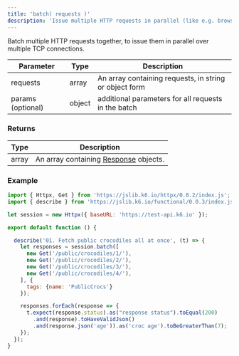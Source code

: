 ```yaml
---
title: 'batch( requests )'
description: 'Issue multiple HTTP requests in parallel (like e.g. browsers tend to do).'
---
```


Batch multiple HTTP requests together, to issue them in parallel over multiple TCP connections.

| Parameter | Type            | Description                                                      |
| --------- | --------------- | ---------------------------------------------------------------- |
| requests  | array  | An array containing requests, in string or object form |
| params (optional) | object | additional parameters for all requests in the batch |


### Returns

| Type   | Description                                                                                                                                                                                                                   |
| ------ | ------------------- |
| array | An array containing [Response](/javascript-api/k6-http/response) objects. |

### Example

<CodeGroup labels={[]}>

```javascript
import { Httpx, Get } from 'https://jslib.k6.io/httpx/0.0.2/index.js';
import { describe } from 'https://jslib.k6.io/functional/0.0.3/index.js';

let session = new Httpx({ baseURL: 'https://test-api.k6.io' });

export default function () {

  describe('01. Fetch public crocodiles all at once', (t) => {
    let responses = session.batch([
      new Get('/public/crocodiles/1/'),
      new Get('/public/crocodiles/2/'),
      new Get('/public/crocodiles/3/'),
      new Get('/public/crocodiles/4/'),
    ], {
      tags: {name: 'PublicCrocs'}
    });

    responses.forEach(response => {
      t.expect(response.status).as("response status").toEqual(200)
        .and(response).toHaveValidJson()
        .and(response.json('age')).as('croc age').toBeGreaterThan(7);
    });
  });
}
```

</CodeGroup>